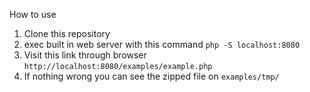 How to use

1. Clone this repository
2. exec built in web server with this command
```php -S localhost:8080```
3. Visit this link through browser ```http://localhost:8080/examples/example.php```
4. If nothing wrong you can see the zipped file on
```examples/tmp/```

